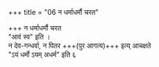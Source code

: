 +++
title = "06 न धर्माधर्मौ चरत"

+++
न धर्माधर्मौ चरत  
"आवं स्व" इति ।  
न देव-गन्धर्वा, न पितर +++(पुर आगत्य)+++ इत्य् आचक्षते  
"ऽयं धर्मो ऽयम् अधर्म" इति ६